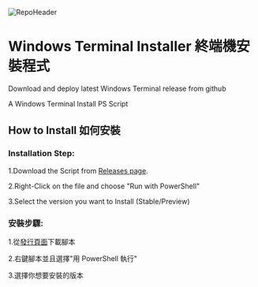![RepoHeader](https://user-images.githubusercontent.com/61717681/144710529-880f1738-fc2c-41b1-883e-3aa6e7c2c9d3.png)


# Windows Terminal Installer 終端機安裝程式

Download and deploy latest Windows Terminal release from github

A Windows Terminal Install PS Script

## How to Install 如何安裝

### Installation Step:
1.Download the Script from [Releases page](https://github.com/justinlin099/Windows-Terminal-Installer/releases).

2.Right-Click on the file and choose "Run with PowerShell"

3.Select the version you want to Install (Stable/Preview)

### 安裝步驟:
1.從[發行頁面](https://github.com/justinlin099/Windows-Terminal-Installer/releases)下載腳本

2.右鍵腳本並且選擇"用 PowerShell 執行"

3.選擇你想要安裝的版本
